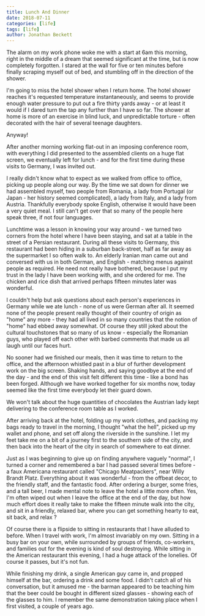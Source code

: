 ```yaml
---
title: Lunch And Dinner
date: 2018-07-11
categories: [life]
tags: [life]
author: Jonathan Beckett
---
```


The alarm on my work phone woke me with a start at 6am this morning, right in the middle of a dream that seemed significant at the time, but is now completely forgotten. I stared at the wall for five or ten minutes before finally scraping myself out of bed, and stumbling off in the direction of the shower.

I'm going to miss the hotel shower when I return home. The hotel shower reaches it's requested temperature instantaneously, and seems to provide enough water pressure to put out a fire thirty yards away - or at least it would if I dared turn the tap any further than I have so far. The shower at home is more of an exercise in blind luck, and unpredictable torture - often decorated with the hair of several teenage daughters.

Anyway!

After another morning working flat-out in an imposing conference room, with everything I did presented to the assembled clients on a huge flat screen, we eventually left for lunch - and for the first time during these visits to Germany, I was invited out.

I really didn't know what to expect as we walked from office to office, picking up people along our way. By the time we sat down for dinner we had assembled myself, two people from Romania, a lady from Portugal (or Japan - her history seemed complicated), a lady from Italy, and a lady from Austria. Thankfully everybody spoke English, otherwise it would have been a very quiet meal. I still can't get over that so many of the people here speak three, if not four languages.

Lunchtime was a lesson in knowing your way around - we turned two corners from the hotel where I have been staying, and sat at a table in the street of a Persian restaurant. During all these visits to Germany, this restaurant had been hiding in a suburban back-street, half as far away as the supermarket I so often walk to. An elderly Iranian man came out and conversed with us in both German, and English - matching menus against people as required. He need not really have bothered, because I put my trust in the lady I have been working with, and she ordered for me. The chicken and rice dish that arrived perhaps fifteen minutes later was wonderful.

I couldn't help but ask questions about each person's experiences in Germany while we ate lunch - none of us were German after all. It seemed none of the people present really thought of their country of origin as "home" any more - they had all lived in so many countries that the notion of "home" had ebbed away somewhat. Of course they still joked about the cultural touchstones that so many of us know - especially the Romanian guys, who played off each other with barbed comments that made us all laugh until our faces hurt.

No sooner had we finished our meals, then it was time to return to the office, and the afternoon whistled past in a blur of further development work on the big screen. Shaking hands, and saying goodbye at the end of the day - and the end of this visit felt different this time - like a bond has been forged. Although we have worked together for six months now, today seemed like the first time everybody let their guard down.

We won't talk about the huge quantities of chocolates the Austrian lady kept delivering to the conference room table as I worked.

After arriving back at the hotel, folding up my work clothes, and packing my bags ready to travel in the morning, I thought "what the hell", picked up my wallet and phone, and set off along the riverside in the sunshine. I let my feet take me on a bit of a journey first to the southern side of the city, and then back into the heart of the city in search of somewhere to eat dinner.

Just as I was beginning to give up on finding anywhere vaguely "normal", I turned a corner and remembered a bar I had passed several times before - a faux Americana restaurant called "Chicago Meatpackers", near Willy Brandt Platz. Everything about it was wonderful - from the offbeat decor, to the friendly staff, and the fantastic food. After ordering a burger, some fries, and a tall beer, I made mental note to leave the hotel a little more often. Yes, I'm often wiped out when I leave the office at the end of the day, but how much effort does it really take to make the fifteen minute walk into the city, and sit in a friendly, relaxed bar, where you can get something hearty to eat, sit back, and relax ?

Of course there is a flipside to sitting in restaurants that I have alluded to before. When I travel with work, I'm almost invariably on my own. Sitting in a busy bar on your own, while surrounded by groups of friends, co-workers, and families out for the evening is kind of soul destroying. While sitting in the American restaurant this evening, I had a huge attack of the lonelies. Of course it passes, but it's not fun.

While finishing my drink, a single American guy came in, and propped himself at the bar, ordering a drink and some food. I didn't catch all of his conversation, but it amused me - the barman appeared to be teaching him that the beer could be bought in different sized glasses - showing each of the glasses to him. I remember the same demonstration taking place when I first visited, a couple of years ago.